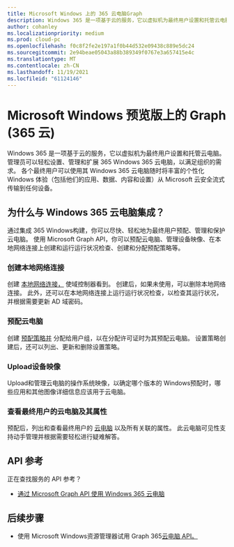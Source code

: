 ```yaml
---
title: Microsoft Windows 上的 365 云电脑Graph
description: Windows 365 是一项基于云的服务，它以虚拟机为最终用户设置和托管云电脑。
author: cohanley
ms.localizationpriority: medium
ms.prod: cloud-pc
ms.openlocfilehash: f0c8f2fe2e197a1f0b44d532e09438c889e5dc24
ms.sourcegitcommit: 2e94beae05043a88b389349f0767e3a657415e4c
ms.translationtype: MT
ms.contentlocale: zh-CN
ms.lasthandoff: 11/19/2021
ms.locfileid: "61124146"
---
```

# <a name="overview-for-windows-365-cloud-pc-on-microsoft-graph-preview"></a>Microsoft Windows 预览版上的 Graph (365 云) 

Windows 365 是一项基于云的服务，它以虚拟机为最终用户设置和托管云电脑。 管理员可以轻松设置、管理和扩展 365 Windows 365 云电脑，以满足组织的需求。 各个最终用户可以使用其 Windows 365 云电脑随时将丰富的个性化 Windows 体验（包括他们的应用、数据、内容和设置）从 Microsoft 云安全流式传输到任何设备。

## <a name="why-integrate-with-windows-365-cloud-pcs"></a>为什么与 Windows 365 云电脑集成？ 

通过集成 365 Windows构建，你可以尽快、轻松地为最终用户预配、管理和保护云电脑。 使用 Microsoft Graph API，你可以预配云电脑、管理设备映像、在本地网络连接上创建和运行运行状况检查、创建和分配预配策略等。  

### <a name="create-on-premises-network-connections"></a>创建本地网络连接

创建 [本地网络连接，](/graph/api/resources/cloudpconpremisesconnection?view=graph-rest-beta&preserve-view=true) 使域控制器看到。 创建后，如果未使用，可以删除本地网络连接。 此外，还可以在本地网络连接上运行运行状况检查，以检查其运行状况，并根据需要更新 AD 域密码。 

### <a name="provision-cloud-pcs"></a>预配云电脑

创建 [预配策略并](/graph/api/resources/cloudpcprovisioningpolicy?view=graph-rest-beta&preserve-view=true) 分配给用户组，以在分配许可证时为其预配云电脑。 设置策略创建后，还可以列出、更新和删除设置策略。 

### <a name="upload-device-images"></a>Upload设备映像

Upload和管理云电脑的操作系统映像，以确定[](/graph/api/resources/cloudpcdeviceimage?view=graph-rest-beta&preserve-view=true)哪个版本的 Windows预配时，哪些应用和其他图像详细信息应该用于云电脑。  

### <a name="view-end-users-cloud-pcs-and-their-properties"></a>查看最终用户的云电脑及其属性

预配后，列出和查看最终用户的 [云电脑](/graph/api/resources/cloudpc?view=graph-rest-beta&preserve-view=true) 以及所有关联的属性。 此云电脑可见性支持动手管理并根据需要轻松进行疑难解答。 

## <a name="api-reference"></a>API 参考

正在查找服务的 API 参考？
- [通过 Microsoft Graph API 使用 Windows 365 云电脑](/graph/api/resources/cloudpc-api-overview?view=graph-rest-beta&preserve-view=true)

## <a name="next-step"></a>后续步骤

- 使用 Microsoft Windows资源管理器试用 Graph 365[云电脑 API。](https://developer.microsoft.com/graph/graph-explorer)

